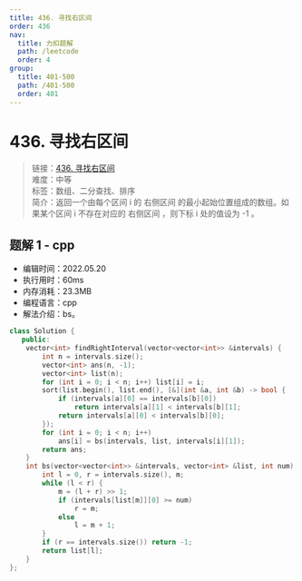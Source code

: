 ```yaml
---
title: 436. 寻找右区间
order: 436
nav:
  title: 力扣题解
  path: /leetcode
  order: 4
group:
  title: 401-500
  path: /401-500
  order: 401
---
```


# 436. 寻找右区间

> 链接：[436. 寻找右区间](https://leetcode.cn/problems/find-right-interval/)  
> 难度：中等  
> 标签：数组、二分查找、排序  
> 简介：返回一个由每个区间 i 的 右侧区间 的最小起始位置组成的数组。如果某个区间 i 不存在对应的 右侧区间 ，则下标 i 处的值设为 -1 。

## 题解 1 - cpp

- 编辑时间：2022.05.20
- 执行用时：60ms
- 内存消耗：23.3MB
- 编程语言：cpp
- 解法介绍：bs。

```cpp
class Solution {
   public:
    vector<int> findRightInterval(vector<vector<int>> &intervals) {
        int n = intervals.size();
        vector<int> ans(n, -1);
        vector<int> list(n);
        for (int i = 0; i < n; i++) list[i] = i;
        sort(list.begin(), list.end(), [&](int &a, int &b) -> bool {
            if (intervals[a][0] == intervals[b][0])
                return intervals[a][1] < intervals[b][1];
            return intervals[a][0] < intervals[b][0];
        });
        for (int i = 0; i < n; i++)
            ans[i] = bs(intervals, list, intervals[i][1]);
        return ans;
    }
    int bs(vector<vector<int>> &intervals, vector<int> &list, int num) {
        int l = 0, r = intervals.size(), m;
        while (l < r) {
            m = (l + r) >> 1;
            if (intervals[list[m]][0] >= num)
                r = m;
            else
                l = m + 1;
        }
        if (r == intervals.size()) return -1;
        return list[l];
    }
};
```
